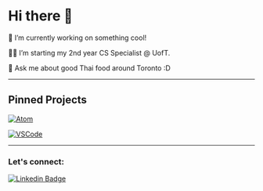 # Hi there 👋

🌱 I’m currently working on something cool!

👨‍💻 I’m starting my 2nd year CS Specialist @ UofT.

💬 Ask me about good Thai food around Toronto :D 

---

## Pinned Projects

[![Atom](https://github-readme-stats.vercel.app/api/pin/?username=yourusername&repo=atom)](https://github.com/yourusername/atom)

[![VSCode](https://github-readme-stats.vercel.app/api/pin/?username=yourusername&repo=vscode)](https://github.com/yourusername/vscode)

---

### Let's connect:
[![Linkedin Badge](https://img.shields.io/badge/-LinkedIn-blue?style=flat&logo=Linkedin&logoColor=white)](https://www.linkedin.com/in/yourprofile/)

